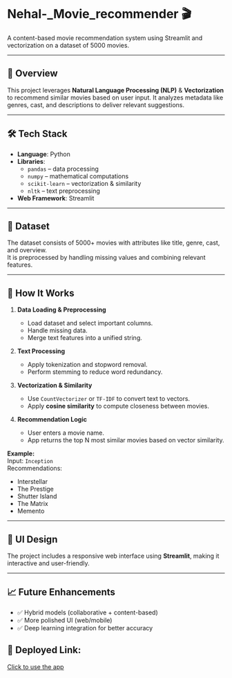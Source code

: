 # Nehal-_Movie_recommender 🎬  
A content-based movie recommendation system using Streamlit and vectorization on a dataset of 5000 movies.

---

## 📌 Overview

This project leverages **Natural Language Processing (NLP)** & **Vectorization** to recommend similar movies based on user input. It analyzes metadata like genres, cast, and descriptions to deliver relevant suggestions.

---

## 🛠️ Tech Stack

- **Language**: Python  
- **Libraries**:  
  - `pandas` – data processing  
  - `numpy` – mathematical computations  
  - `scikit-learn` – vectorization & similarity  
  - `nltk` – text preprocessing  
- **Web Framework**: Streamlit

---

## 📂 Dataset

The dataset consists of 5000+ movies with attributes like title, genre, cast, and overview.  
It is preprocessed by handling missing values and combining relevant features.

---

## 🚀 How It Works

1. **Data Loading & Preprocessing**
   - Load dataset and select important columns.
   - Handle missing data.
   - Merge text features into a unified string.

2. **Text Processing**
   - Apply tokenization and stopword removal.
   - Perform stemming to reduce word redundancy.

3. **Vectorization & Similarity**
   - Use `CountVectorizer` or `TF-IDF` to convert text to vectors.
   - Apply **cosine similarity** to compute closeness between movies.

4. **Recommendation Logic**
   - User enters a movie name.
   - App returns the top N most similar movies based on vector similarity.

**Example:**  
Input: `Inception`  
Recommendations:
- Interstellar  
- The Prestige  
- Shutter Island  
- The Matrix  
- Memento

---

## 🎨 UI Design

The project includes a responsive web interface using **Streamlit**, making it interactive and user-friendly.

---

## 📈 Future Enhancements

- ✅ Hybrid models (collaborative + content-based)  
- ✅ More polished UI (web/mobile)  
- ✅ Deep learning integration for better accuracy  

## 🔗 Deployed Link:
[Click to use the app](https://nehal-movierecommender-jpzfqzcgj3dsh5ip3aufxv.streamlit.app/)
